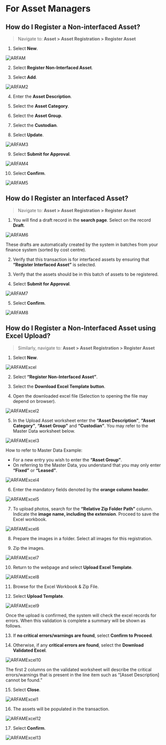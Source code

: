 # For Asset Managers 

## How do I Register a Non-interfaced Asset?

> Navigate to: **Asset > Asset Registration > Register Asset**

1. Select **New**.

![](images/ARFAM.png "ARFAM")

2. Select **Register Non-Interfaced Asset**.

3. Select **Add**.

![](images/ARFAM2.png "ARFAM2")

4. Enter the **Asset Description**.

5. Select the **Asset Category**.

6. Select the **Asset Group**. 

7. Select the **Custodian**.

8. Select **Update**.

![](images/ARFAM3.png "ARFAM3")

9. Select **Submit for Approval**.

![](images/ARFAM4.png "ARFAM4")

10. Select **Confirm**.

![](images/ARFAM5.png "ARFAM5")


## How do I Register an Interfaced Asset?

> Navigate to: **Asset > Asset Registration > Register Asset**

1. You will find a draft record in the **search page**. Select on the record **Draft**.

![](images/ARFAM6.png "ARFAM6")

These drafts are automatically created by the system in batches from your finance system (sorted by cost centre).

2. Verify that this transaction is for interfaced assets by ensuring that **“Register Interfaced Asset”** is selected.

3. Verify that the assets should be in this batch of assets to be registered.

4. Select **Submit for Approval**.

![](images/ARFAM7.png "ARFAM7")

5. Select **Confirm**.

![](images/ARFAM8.png "ARFAM8")


## How do I Register a Non-Interfaced Asset using Excel Upload?

> Similarly, navigate to: **Asset > Asset Registration > Register Asset**

1. Select **New**.

![](images/ARFAMExcel.png "ARFAMExcel")

2. Select **“Register Non-Interfaced Asset”**.

3. Select the **Download Excel Template button**.

4. Open the downloaded excel file (Selection to opening the file may depend on browser).

![](images/ARFAMExcel2.png "ARFAMExcel2")

5. In the Upload Asset worksheet enter the **“Asset Description”**, **“Asset Category”**, **“Asset Group”** and **“Custodian”**. 
You may refer to the Master Data worksheet below.

![](images/ARFAMExcel3.png "ARFAMExcel3")

How to refer to Master Data Example: 

- For a new entry you wish to enter the **“Asset Group”**. 
- On referring to the Master Data, you understand that you may only enter **“Fixed”** or **“Leased”**.

![](images/ARFAMExcel4.png "ARFAMExcel4")

6. Enter the mandatory fields denoted by the **orange column header**.

![](images/ARFAMExcel5.png "ARFAMExcel5")

7. To upload photos, search for the **“Relative Zip Folder Path”** column. 
Indicate the **image name, including the extension**. 
Proceed to save the Excel workbook.

![](images/ARFAMExcel6.png "ARFAMExcel6")

8. Prepare the images in a folder. 
Select all images for this registration.

9. Zip the images.

![](images/ARFAMExcel7.png "ARFAMExcel7")

10. Return to the webpage and select **Upload Excel Template**.

![](images/ARFAMExcel8.png "ARFAMExcel8")

11. Browse for the Excel Workbook & Zip File.

12. Select **Upload Template**.

![](images/ARFAMExcel9.png "ARFAMExcel9")

Once the upload is confirmed, the system will check the excel records for errors. 
When this validation is complete a summary will be shown as follows.

13. If **no critical errors/warnings are found**, select **Confirm to Proceed**. 

14. Otherwise, if any **critical errors are found**, select the **Download Validated Excel**. 

![](images/ARFAMExcel10.png "ARFAMExcel10")

The first 2 columns on the validated worksheet will describe the critical errors/warnings that is present in the line item such as “[Asset Description] cannot be found.”

15. Select **Close**.

![](images/ARFAMExcel11.png "ARFAMExcel1")

16. The assets will be populated in the transaction.

![](images/ARFAMExcel12.png "ARFAMExcel12")

17. Select **Confirm**.

![](images/ARFAMExcel13.png "ARFAMExcel13")
